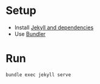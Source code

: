 # Setup

* Install [Jekyll and dependencies](https://jekyllrb.com/docs/installation/)
* Use [Bundler](https://jekyllrb.com/tutorials/using-jekyll-with-bundler/)

# Run

```bash
bundle exec jekyll serve
```